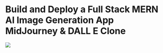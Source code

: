 # Build and Deploy a Full Stack MERN AI Image Generation App  MidJourney & DALL E Clone
<img src="http://res.cloudinary.com/dty0wscz8/image/upload/v1678387213/lu7k6ysji482xbv8akk9.png">


